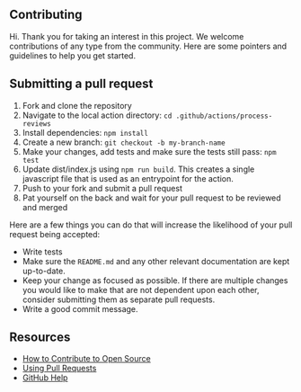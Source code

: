 ## Contributing

Hi. Thank you for taking an interest in this project. We welcome contributions
of any type from the community. Here are some pointers and guidelines to help
you get started.

## Submitting a pull request

1. Fork and clone the repository
2. Navigate to the local action directory: `cd .github/actions/process-reviews`
3. Install dependencies: `npm install`
4. Create a new branch: `git checkout -b my-branch-name`
5. Make your changes, add tests and make sure the tests still pass: `npm test`
6. Update dist/index.js using `npm run build`. This creates a single javascript
   file that is used as an entrypoint for the action.
7. Push to your fork and submit a pull request
8. Pat yourself on the back and wait for your pull request to be reviewed and
   merged

Here are a few things you can do that will increase the likelihood of your pull
request being accepted:

- Write tests
- Make sure the `README.md` and any other relevant documentation are kept
  up-to-date.
- Keep your change as focused as possible. If there are multiple changes you
  would like to make that are not dependent upon each other, consider
  submitting them as separate pull requests.
- Write a good commit message.

## Resources

- [How to Contribute to Open Source](https://opensource.guide/how-to-contribute/)
- [Using Pull Requests](https://docs.github.com/en/github/collaborating-with-issues-and-pull-requests/about-pull-requests)
- [GitHub Help](https://docs.github.com/en)
